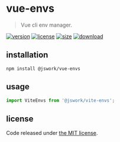 # vue-envs
> Vue cli env manager.

[![version][version-image]][version-url]
[![license][license-image]][license-url]
[![size][size-image]][size-url]
[![download][download-image]][download-url]

## installation
```shell
npm install @jswork/vue-envs
```

## usage
```js
import ViteEnvs from '@jswork/vite-envs';
```

## license
Code released under [the MIT license](https://github.com/afeiship/vue-envs/blob/master/LICENSE.txt).

[version-image]: https://img.shields.io/npm/v/@jswork/vue-envs
[version-url]: https://npmjs.org/package/@jswork/vue-envs

[license-image]: https://img.shields.io/npm/l/@jswork/vue-envs
[license-url]: https://github.com/afeiship/vue-envs/blob/master/LICENSE.txt

[size-image]: https://img.shields.io/bundlephobia/minzip/@jswork/vue-envs
[size-url]: https://github.com/afeiship/vue-envs/blob/master/dist/vue-envs.min.js

[download-image]: https://img.shields.io/npm/dm/@jswork/vue-envs
[download-url]: https://www.npmjs.com/package/@jswork/vue-envs
